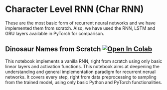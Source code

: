 # Character Level RNN (Char RNN)
These are the most basic form of recurrent neural networks and we have implemented them from scratch. Also, we have used the RNN, LSTM and GRU layers available in PyTorch for comparison.

## Dinosaur Names from Scratch [![Open In Colab](https://colab.research.google.com/assets/colab-badge.svg)](https://drive.google.com/file/d/1N01IvqI0yxK1CAKi0cfwRTcgvR-_YukL/view?usp=sharing)
This notebook implements a vanilla RNN, right from scratch using only basic linear layers and activation functions. This notebook aims at deepening the understanding and general implementation paradigm for recurrent nerual networks. It covers every step, right from data preprocessing to sampling from the trained model, using only basic Python and PyTorch functionalities.
